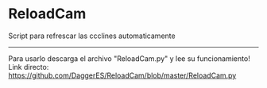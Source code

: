 # ReloadCam
Script para refrescar las ccclines automaticamente

----------

Para usarlo descarga el archivo "ReloadCam.py" y lee su funcionamiento!
Link directo: https://github.com/DaggerES/ReloadCam/blob/master/ReloadCam.py


